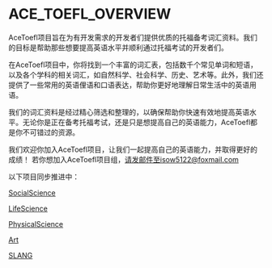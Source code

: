 # ACE_TOEFL_OVERVIEW

AceToefl项目旨在为有开发需求的开发者们提供优质的托福备考词汇资料。我们的目标是帮助那些想要提高英语水平并顺利通过托福考试的开发者们。

在AceToefl项目中，你将找到一个丰富的词汇表，包括数千个常见单词和短语，以及各个学科的相关词汇，如自然科学、社会科学、历史、艺术等。此外，我们还提供了一些常用的英语俚语和口语表达，帮助你更好地理解日常生活中的英语用语。

我们的词汇资料是经过精心筛选和整理的，以确保帮助你快速有效地提高英语水平。无论你是正在备考托福考试，还是只是想提高自己的英语能力，AceToefl都是你不可错过的资源。

我们欢迎你加入AceToefl项目，让我们一起提高自己的英语能力，并取得更好的成绩！
若你想加入AceToefl项目组，请发邮件至isow5122@foxmail.com

以下项目同步推进中：

[SocialScience](https://github.com/mywywuqek060/AceToefl_SocialScience_290)

[LifeScience](https://github.com/mywywuqek060/AceToelf_LifeScience_552)

[PhysicalScience](https://github.com/mywywuqek060/AceToefl_PhysicalScience_585)

[Art](https://github.com/mywywuqek060/AceToefl_Art_401)

[SLANG](https://github.com/mywywuqek060/SLANG)
